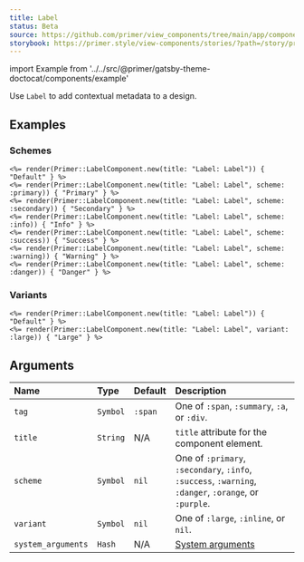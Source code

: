 ```yaml
---
title: Label
status: Beta
source: https://github.com/primer/view_components/tree/main/app/components/primer/label_component.rb
storybook: https://primer.style/view-components/stories/?path=/story/primer-label-component
---
```


import Example from '../../src/@primer/gatsby-theme-doctocat/components/example'

<!-- Warning: AUTO-GENERATED file, do not edit. Add code comments to your Ruby instead <3 -->

Use `Label` to add contextual metadata to a design.

## Examples

### Schemes

<Example src="<span title='Label: Label' data-view-component='true' class='Label'>Default</span><span title='Label: Label' data-view-component='true' class='Label Label--primary'>Primary</span><span title='Label: Label' data-view-component='true' class='Label Label--secondary'>Secondary</span><span title='Label: Label' data-view-component='true' class='Label Label--info'>Info</span><span title='Label: Label' data-view-component='true' class='Label Label--success'>Success</span><span title='Label: Label' data-view-component='true' class='Label Label--warning'>Warning</span><span title='Label: Label' data-view-component='true' class='Label Label--danger'>Danger</span>" />

```erb
<%= render(Primer::LabelComponent.new(title: "Label: Label")) { "Default" } %>
<%= render(Primer::LabelComponent.new(title: "Label: Label", scheme: :primary)) { "Primary" } %>
<%= render(Primer::LabelComponent.new(title: "Label: Label", scheme: :secondary)) { "Secondary" } %>
<%= render(Primer::LabelComponent.new(title: "Label: Label", scheme: :info)) { "Info" } %>
<%= render(Primer::LabelComponent.new(title: "Label: Label", scheme: :success)) { "Success" } %>
<%= render(Primer::LabelComponent.new(title: "Label: Label", scheme: :warning)) { "Warning" } %>
<%= render(Primer::LabelComponent.new(title: "Label: Label", scheme: :danger)) { "Danger" } %>
```

### Variants

<Example src="<span title='Label: Label' data-view-component='true' class='Label'>Default</span><span title='Label: Label' data-view-component='true' class='Label Label--large'>Large</span>" />

```erb
<%= render(Primer::LabelComponent.new(title: "Label: Label")) { "Default" } %>
<%= render(Primer::LabelComponent.new(title: "Label: Label", variant: :large)) { "Large" } %>
```

## Arguments

| Name | Type | Default | Description |
| :- | :- | :- | :- |
| `tag` | `Symbol` | `:span` | One of `:span`, `:summary`, `:a`, or `:div`. |
| `title` | `String` | N/A | `title` attribute for the component element. |
| `scheme` | `Symbol` | `nil` | One of `:primary`, `:secondary`, `:info`, `:success`, `:warning`, `:danger`, `:orange`, or `:purple`. |
| `variant` | `Symbol` | `nil` | One of `:large`, `:inline`, or `nil`. |
| `system_arguments` | `Hash` | N/A | [System arguments](/system-arguments) |
